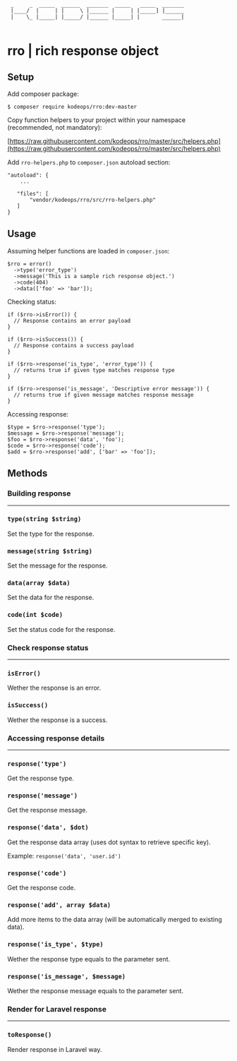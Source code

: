 ```
 _     _  _____  ______  _______  _____   _____  _______
 |____/  |     | |     \ |______ |     | |_____] |______
 |    \_ |_____| |_____/ |______ |_____| |       ______|
 
```
 

# rro | rich response object

## Setup

Add composer package:

`$ composer require kodeops/rro:dev-master`

Copy function helpers to your project within your namespace (recommended, not mandatory):

[https://raw.githubusercontent.com/kodeops/rro/master/src/helpers.php](https://raw.githubusercontent.com/kodeops/rro/master/src/helpers.php)

Add `rro-helpers.php` to `composer.json` autoload section:

```
"autoload": {
    ...
        
   "files": [
       "vendor/kodeops/rro/src/rro-helpers.php"
   ]
}
```

## Usage 
Assuming helper functions are loaded in `composer.json`:

```
$rro = error()
  ->type('error_type')
  ->message('This is a sample rich response object.')
  ->code(404)
  ->data(['foo' => 'bar']);
```

Checking status:

```
if ($rro->isError()) {
  // Response contains an error payload
}

if ($rro->isSuccess()) {
  // Response contains a success payload
}

if ($rro->response('is_type', 'error_type')) {
  // returns true if given type matches response type
}

if ($rro->response('is_message', 'Descriptive error message')) {
  // returns true if given message matches response message
}
```

Accessing response:

```
$type = $rro->response('type');
$message = $rro->response('message');
$foo = $rro->response('data', 'foo');
$code = $rro->response('code');
$add = $rro->response('add', ['bar' => 'foo']);
```

##  Methods

### Building response
***	

### `type(string $string)`

Set the type for the response.

### `message(string $string)`

Set the message for the response.

### `data(array $data)`

Set the data for the response.

### `code(int $code)`

Set the status code for the response.

### Check response status
***	

### `isError()`

Wether the response is an error.

### `isSuccess()`

Wether the response is a success.

### Accessing response details
***	

### `response('type')`

Get the response type.

### `response('message')`

Get the response message.

### `response('data', $dot)`

Get the response data array (uses dot syntax to retrieve specific key). 

Example: `response('data', 'user.id')`

### `response('code')`

Get the response code.

### `response('add', array $data)`

Add more items to the data array (will be automatically merged to existing data).

### `response('is_type', $type)`

Wether the response type equals to the parameter sent.

### `response('is_message', $message)`

Wether the response message equals to the parameter sent.

### Render for Laravel response
***	

### `toResponse()`

Render response in Laravel way.